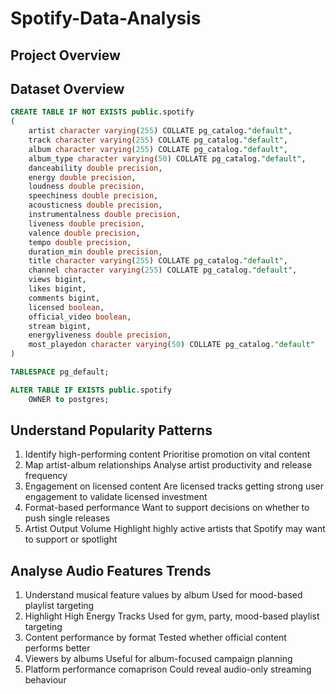 # Spotify-Data-Analysis
## Project Overview

## Dataset Overview
```sql
CREATE TABLE IF NOT EXISTS public.spotify
(
    artist character varying(255) COLLATE pg_catalog."default",
    track character varying(255) COLLATE pg_catalog."default",
    album character varying(255) COLLATE pg_catalog."default",
    album_type character varying(50) COLLATE pg_catalog."default",
    danceability double precision,
    energy double precision,
    loudness double precision,
    speechiness double precision,
    acousticness double precision,
    instrumentalness double precision,
    liveness double precision,
    valence double precision,
    tempo double precision,
    duration_min double precision,
    title character varying(255) COLLATE pg_catalog."default",
    channel character varying(255) COLLATE pg_catalog."default",
    views bigint,
    likes bigint,
    comments bigint,
    licensed boolean,
    official_video boolean,
    stream bigint,
    energyliveness double precision,
    most_playedon character varying(50) COLLATE pg_catalog."default"
)

TABLESPACE pg_default;

ALTER TABLE IF EXISTS public.spotify
    OWNER to postgres;
```
## Understand Popularity Patterns
1. Identify high-performing content
Prioritise promotion on vital content
2. Map artist-album relationships
Analyse artist productivity and release frequency
3. Engagement on licensed content
Are licensed tracks getting strong user engagement to validate licensed investment
4. Format-based performance
Want to support decisions on whether to push single releases
5. Artist Output Volume
Highlight highly active artists that Spotify may want to support or spotlight
## Analyse Audio Features Trends
1. Understand musical feature values by album
Used for mood-based playlist targeting
2. Highlight High Energy Tracks
Used for gym, party, mood-based playlist targeting
3. Content performance by format
Tested whether official content performs better
4. Viewers by albums
Useful for album-focused campaign planning
5. Platform performance comaprison
Could reveal audio-only streaming behaviour

